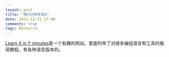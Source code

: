 ```yaml
---
layout: post
title: "用Y分钟学会X"
date: 2013-12-31 17:40
comments: true
tags: Resource
---
```


[Learn X in Y minutes](http://learnxinyminutes.com/)是一个有趣的网站，里面列举了对很多编程语言和工具的极简教程，有各种语言版本的。